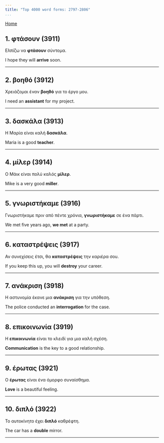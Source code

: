 ```yaml
---
title: "Top 4000 word forms: 2797-2806"
...
```


[Home](./) 

## 1. φτάσουν (3911)

Ελπίζω να **φτάσουν** σύντομα.

I hope they will **arrive** soon.

---

## 2. βοηθό (3912)

Χρειάζομαι έναν **βοηθό** για το έργο μου.  

I need an **assistant** for my project.

---

## 3. δασκάλα (3913)

Η Μαρία είναι καλή **δασκάλα**.

Maria is a good **teacher**.

---

## 4. μίλερ (3914)

Ο Μάικ είναι πολύ καλός **μίλερ**.  

Mike is a very good **miller**.

---

## 5. γνωριστήκαμε (3916)

Γνωριστήκαμε πριν από πέντε χρόνια, **γνωριστήκαμε** σε ένα πάρτι.  

We met five years ago, **we met** at a party.

---

## 6. καταστρέψεις (3917)

Αν συνεχίσεις έτσι, θα **καταστρέψεις** την καριέρα σου.  

If you keep this up, you will **destroy** your career.

---

## 7. ανάκριση (3918)

Η αστυνομία έκανε μια **ανάκριση** για την υπόθεση.  

The police conducted an **interrogation** for the case.

---

## 8. επικοινωνία (3919)

Η **επικοινωνία** είναι το κλειδί για μια καλή σχέση.

**Communication** is the key to a good relationship.

---

## 9. έρωτας (3921)

Ο **έρωτας** είναι ένα όμορφο συναίσθημα.  

**Love** is a beautiful feeling.

---

## 10. διπλό (3922)

Το αυτοκίνητο έχει **διπλό** καθρέφτη.

The car has a **double** mirror.

---

